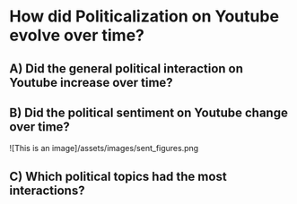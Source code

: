 # How did Politicalization on Youtube evolve over time?

## A) Did the general political interaction on Youtube increase over time?

## B) Did the political sentiment on Youtube change over time? 

![This is an image]/assets/images/sent_figures.png


## C) Which political topics had the most interactions?



